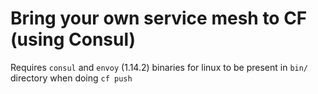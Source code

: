 # Bring your own service mesh to CF (using Consul)

Requires `consul` and `envoy` (1.14.2) binaries for linux to be present in `bin/` directory when doing `cf push`
